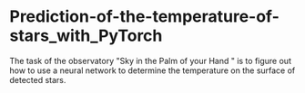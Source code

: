 # Prediction-of-the-temperature-of-stars_with_PyTorch
 The task of the observatory "Sky in the Palm of your Hand " is to figure out how to use a neural network to determine the temperature on the surface of detected stars.
